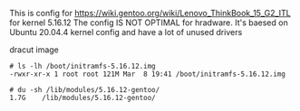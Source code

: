 
This is config for https://wiki.gentoo.org/wiki/Lenovo_ThinkBook_15_G2_ITL for kernel 5.16.12
The config IS NOT OPTIMAL for hradware. It's baesed on Ubuntu 20.04.4 kernel config and have a lot of unused drivers

dracut image
```
# ls -lh /boot/initramfs-5.16.12.img 
-rwxr-xr-x 1 root root 121M Mar  8 19:41 /boot/initramfs-5.16.12.img
```

```
# du -sh /lib/modules/5.16.12-gentoo/
1.7G	/lib/modules/5.16.12-gentoo/
```
